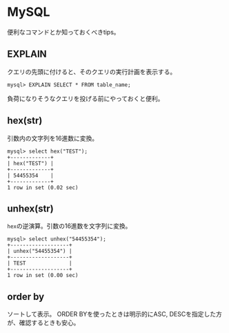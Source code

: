 # MySQL

便利なコマンドとか知っておくべきtips。

## EXPLAIN

クエリの先頭に付けると、そのクエリの実行計画を表示する。

```
mysql> EXPLAIN SELECT * FROM table_name; 

```

負荷になりそうなクエリを投げる前にやっておくと便利。

## hex(str)

引数内の文字列を16進数に変換。

```
mysql> select hex("TEST");
+-------------+
| hex("TEST") |
+-------------+
| 54455354    |
+-------------+
1 row in set (0.02 sec)
```

## unhex(str)

`hex`の逆演算。引数の16進数を文字列に変換。

```
mysql> select unhex("54455354");
+-------------------+
| unhex("54455354") |
+-------------------+
| TEST              |
+-------------------+
1 row in set (0.00 sec)
```

## order by

ソートして表示。
ORDER BYを使ったときは明示的にASC, DESCを指定した方が、確認するときも安心。